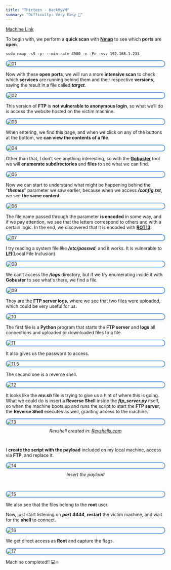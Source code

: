 ```yaml
---
title: "Thirteen - HackMyVM"
summary: "Difficulty: Very Easy 🔵"
---
```


<style>

h6 {
  text-align: center;
  font-style: italic;
  font-weight: normal;
  position: relative;
  top: -10px;
}

img {
    display: flex !important;
    margin: 0 auto !important;
    justify-content: center !important;
    border-radius: 14px;
    border: 2px solid #4a90e2;
    box-shadow: 0 2px 6px rgba(0, 0, 0, 0.1);
    transition: box-shadow 0.3s ease, transform 0.3s ease;
}
img:hover {
    box-shadow: 0 6px 12px rgba(0, 0, 0, 0.15);
    transform: scale(1.03);
}

</style>

[Machine Link](https://hackmyvm.eu/machines/machine.php?vm=Thirteen)

To begin with, we perform a **quick scan** with [**Nmap**](https://nmap.org/) to see which **ports** are **open**.

```
sudo nmap -sS -p- --min-rate 4500 -n -Pn -vvv 192.168.1.233
```

![01](/images/writeups/thirteen/1.png)

Now with these **open ports**, we will run a more **intensive scan** to check which **services** are running behind them and their respective **versions**, saving the result in a file called ***target***.

![02](/images/writeups/thirteen/2.png)

This version of **FTP** is **not vulnerable to anonymous login**, so what we’ll do is access the website hosted on the victim machine.

![03](/images/writeups/thirteen/3.png)

When entering, we find this page, and when we click on any of the buttons at the bottom, we **can view the contents of a file**.

![04](/images/writeups/thirteen/4.png)

Other than that, I don’t see anything interesting, so with the [**Gobuster**](https://github.com/OJ/gobuster) tool we will **enumerate subdirectories** and **files** to see what we can find.

![05](/images/writeups/thirteen/5.png)

Now we can start to understand what might be happening behind the "***themes***" parameter we saw earlier, because when we access ***/config.txt***, we see **the same content**.

![06](/images/writeups/thirteen/6.png)

The file name passed through the parameter **is encoded** in some way, and if we pay attention, we see that the letters correspond to others and with a certain logic.
In the end, we discovered that it is encoded with [**ROT13**](https://simple.wikipedia.org/wiki/ROT13).

![07](/images/writeups/thirteen/7.png)

I try reading a system file like ***/etc/passwd***, and it works. It is vulnerable to [**LFI**](https://en.wikipedia.org/wiki/File_inclusion_vulnerability)(Local File Inclusion).

![08](/images/writeups/thirteen/8.png)

We can’t access the ***/logs*** directory, but if we try enumerating inside it with **Gobuster** to see what's there, we find a file.

![09](/images/writeups/thirteen/9.png)

They are the **FTP server logs**, where we see that two files were uploaded, which could be very useful for us.

![10](/images/writeups/thirteen/10.png)

The first file is a **Python** program that starts the **FTP server** and **logs** all connections and uploaded or downloaded files to a file.

![11](/images/writeups/thirteen/11.png)

It also gives us the password to access.

![11.5](/images/writeups/thirteen/11.5.png)

The second one is a reverse shell.

![12](/images/writeups/thirteen/12.png)

It looks like the ***rev.sh*** file is trying to give us a hint of where this is going.
What we could do is insert a **Reverse Shell** inside the ***ftp_server.py*** itself, so when the machine boots up and runs the script to start the **FTP server**, the **Reverse Shell** executes as well, granting access to the machine.

![13](/images/writeups/thirteen/13.png)
<h6>Revshell created in: <a href="https://www.revshells.com/">Revshells.com</a></h6>

I **create the script with the payload** included on my local machine, access via **FTP**, and replace it.

![14](/images/writeups/thirteen/14.png)
<h6>Insert the payload</h6>

![15](/images/writeups/thirteen/15.png)

We also see that the files belong to the **root** user.

Now, just start listening on ***port 4444***, **restart** the victim machine, and wait for the **shell** to connect.

![16](/images/writeups/thirteen/16.png)

We get direct access as **Root** and capture the flags.

![17](/images/writeups/thirteen/17.png)

Machine completed!! 💻🔥
